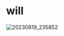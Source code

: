 # will

![20230819_235852](https://github.com/gabrielsimongianotti/will/assets/26278442/19e38788-8872-47ef-ab85-9f80671d55c0)
